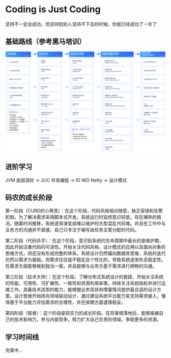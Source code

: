 # Coding is Just Coding

坚持不一定会成功，但坚持到别人坚持不下去的时候，你就已经成功了一半了



## **基础路线（参考黑马培训）**

![](./JavaStudyPlan/img/JavaRoute.png)

> [2024黑马程序员Java学习路线图]: https://www.bilibili.com/read/cv9965357/



## **进阶学习**

JVM 底层调优 -> JUC 并发编程 -> IO NIO Netty -> 设计模式



## **码农的成长阶段**

第一阶段（CURD的小男孩）：在这个阶段，代码风格相对随意，缺乏容错和告警机制，为了解决需求采用脚本式开发。系统运行时监控意识较低，存在裸奔的情况。随着时间推移，系统逐渐演变成难以维护的大型混乱代码堆。并且在工作中与业务方的沟通并不直接，自己只专注于编写由任务主管分配的代码。

第二阶段（代码杀手）：在这个阶段，意识到系统的生命周期中最长的是维护期，因此开始注重代码的可读性。开始关注代码风格、设计模式的应用以及面向对象的思维方式，但还没有形成完整的体系。系统设计仍然偏向数据库思维，系统的迭代仍然以需求为基础。而需求往往是不稳定且个性化的，导致系统逐渐失去稳定性。在需求方面能够做到独当一面，并且能够与业务方基于需求进行顺畅的沟通。

第三阶段（技术大师）：在这个阶段，了解分布式系统设计的套路，开始关注系统的性能、可用性、可扩展性、一致性和资源利用率等。持续关注系统指标并进行运维工作。具备技术选型的能力，能根据业务现状和增量情况提供最合适的设计方案。设计思维开始转向领域驱动设计，通过建设系统平台能力来支持需求接入，懂得基于平台能力评估需求的合理性，并在排期方面谨慎稳妥。

第四阶段（智者）：这个阶段是软实力的成长阶段。在将事情落地后，能够施展自己的技术影响力，参与内部竞争，努力扩大自己负责的领域，争取更多的资源。



## 学习时间线

完善中...
